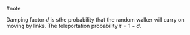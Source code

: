 #note 

Damping factor $d$ is sthe probability that the random walker will carry on moving by links. The teleportation probability  $\tau = 1 - d$.